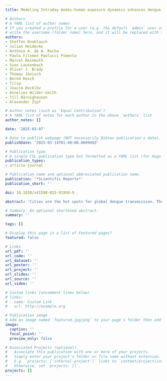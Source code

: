 ```yaml
---
title: Modeling Intraday Aedes-human exposure dynamics enhances dengue risk prediction

# Authors
# A YAML list of author names
# If you created a profile for a user (e.g. the default `admin` user at `content/authors/admin/`), 
# write the username (folder name) here, and it will be replaced with their full name and linked to their profile.
authors:
- Steffen Knoblauch
- Julian Heidecke
- Antônio A. de A. Rocha
- Paulo Filemon Paolucci Pimenta
- Marcel Reinmuth
- Sven Lautenbach
- Oliver J. Brady
- Thomas Jänisch
- Bernd Resch
- filip
- Joacim Rocklöv
- Annelies Wilder-Smith
- Till Bärnighausen
- Alexander Zipf

# Author notes (such as 'Equal Contribution')
# A YAML list of notes for each author in the above `authors` list
author_notes: []

date: '2025-03-07'

# Date to publish webpage (NOT necessarily Bibtex publication's date).
publishDate: '2025-03-14T01:40:08.060949Z'

# Publication type.
# A single CSL publication type but formatted as a YAML list (for Hugo requirements).
publication_types:
- article-journal

# Publication name and optional abbreviated publication name.
publication: '*Scientific Reports*'
publication_short: ''

doi: 10.1038/s41598-025-91950-9

abstract: 'Cities are the hot spots for global dengue transmission. The increasing availability of human movement data obtained from mobile devices presents a substantial opportunity to address this prevailing public health challenge. Leveraging mobile phone data to guide vector control can be relevant for numerous mosquito-borne diseases, where the influence of human commuting patterns impacts not only the dissemination of pathogens but also the daytime exposure to vectors. This study utilizes hourly mobile phone records of approximately 3 million urban residents and daily dengue case counts at the address level, spanning 8 years (2015–2022), to evaluate the importance of modeling human-mosquito interactions at an hourly resolution in elucidating sub-neighborhood dengue occurrence in the municipality of Rio de Janeiro. The findings of this urban study demonstrate that integrating knowledge of Aedes biting behavior with human movement patterns can significantly improve inferences on urban dengue occurrence. The inclusion of spatial eigenvectors and vulnerability indicators such as healthcare access, urban centrality measures, and estimates for immunity as predictors, allowed a further fine-tuning of the spatial model. The proposed concept enabled the explanation of 77% of the deviance in sub-neighborhood DENV infections. The transfer of these results to optimize vector control in urban settings bears significant epidemiological implications, presumably leading to lower infection rates of Aedes-borne diseases in the future. It highlights how increasingly collected human movement patterns can be utilized to locate zones of potential DENV transmission, identified not only by mosquito abundance but also connectivity to high incidence areas considering Aedes peak biting hours. These findings hold particular significance given the ongoing projection of global dengue incidence and urban sprawl.'

# Summary. An optional shortened abstract.
summary: ''

tags: []

# Display this page in a list of Featured pages?
featured: false

# Links
url_pdf: ''
url_code: ''
url_dataset: ''
url_poster: ''
url_project: ''
url_slides: ''
url_source: ''
url_video: ''

# Custom links (uncomment lines below)
# links:
# - name: Custom Link
#   url: http://example.org

# Publication image
# Add an image named `featured.jpg/png` to your page's folder then add a caption below.
image:
  caption: ''
  focal_point: ''
  preview_only: false

# Associated Projects (optional).
#   Associate this publication with one or more of your projects.
#   Simply enter your project's folder or file name without extension.
#   E.g. `projects: ['internal-project']` links to `content/project/internal-project/index.md`.
#   Otherwise, set `projects: []`.
projects: []
---
```


